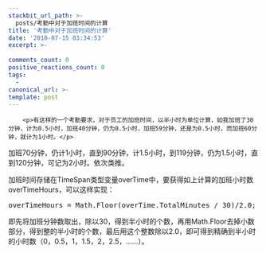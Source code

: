 ```yaml
---
stackbit_url_path: >-
  posts/考勤中对于加班时间的计算
title: '考勤中对于加班时间的计算'
date: '2010-07-15 03:34:53'
excerpt: >-
  
comments_count: 0
positive_reactions_count: 0
tags: 
  - 
canonical_url: >-
template: post
---
```


        <p>有这样的一个考勤要求，对于员工的加班时间，以半小时为单位计算，如我加班了30分钟，计为0.5小时，加班40分钟，仍为0.5小时，加班59分钟，还是为0.5小时，而加班60分钟，就计为1小时。</p>
<p>加班70分钟，仍计1小时，直到90分钟，计1.5小时，到119分钟，仍为1.5小时，直到120分钟，可记为2小时。依次类推。</p>
<p>加班时间存储在TimeSpan类型变量overTime中，要获得如上计算的加班小时数overTimeHours，可以这样实现：</p>
<pre class="brush: csharp">overTimeHours = Math.Floor(overTime.TotalMinutes / 30)/2.0;
</pre>
<p>即先将加班分钟数取出，除以30，得到半小时的个数，再用Math.Floor去掉小数部分，得到整的半小时的个数，最后用这个整数除以2.0，即可得到精确到半小时的小时数（0，0.5，1，1.5，2，2.5，……）。</p>
      
